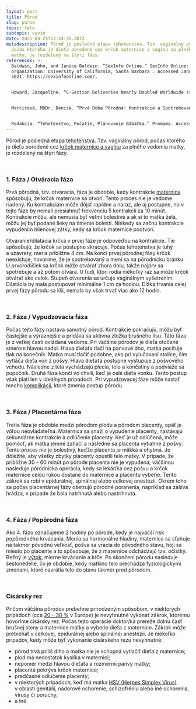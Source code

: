 ```yaml
---
layout: post
title: Pôrod
slug: porod
topic: telo
subtopic: vyvin
date: 2021-04-25T13:24:35.387Z
metadescription: Pôrod je posledná etapa tehotenstva. Tzv. vaginálny pôrod,
  počas ktorého je dieťa porodené cez krčok maternice a vagínu za plného vedomia
  matky, je rozdelený na štyri fázy.
references: >-
  Baldwin, John, and Janice Baldwin. “SexInfo Online.” SexInfo Online: nonprofit
  organization. University of California, Santa Barbara . Accessed January 1,
  2021. https://sexinfoonline.com/. 


  Howard, Jacqueline. “C-Section Deliveries Nearly Doubled Worldwide since 2000, Study Finds.” CNN. Cable News Network, October 11, 2018. https://edition.cnn.com/2018/10/11/health/c-section-rates-study-parenting-without-borders-intl/index.html. 


  Marcišová, MUDr. Denisa. “Prvá Doba Pôrodná: Kontrakcie a Spotrebovanie Krčka Maternice.” ProMama, November 25, 2020. https://www.promama.sk/tehotenstvo/prva-doba-porodna-kontrakcie-spotrebovanie-krcka-maternice


  Redakcia. “Tehotenstvo, Počatie, Plánovanie Bábätka.” Promama. Accessed March 20, 2021. https://www.promama.sk/tehotenstvo/vyhladavanie?kategorie=41.
---
```

Pôrod je posledná etapa [tehotenstva](/vyvinove-fazy-plodu-a-tehotenstvo/). Tzv. vaginálny pôrod, počas ktorého je dieťa porodené cez [krčok maternice a vagínu](/vnutorne-pohlavne-ustrojenstvo-cloveka-s-vulvou/) za plného vedomia matky, je rozdelený na štyri fázy. 

<br>

### **1. Fáza / Otváracia fáza**

Prvá pôrodná, tzv. otváracia, fáza je obdobie, kedy kontrakcie [maternice](/vnutorne-pohlavne-ustrojenstvo-cloveka-s-vulvou/) spôsobujú, že krčok maternice sa otvorí. Tento proces nie je vedome riadený. Ku kontrakciám môže dôjsť rapídne a naraz, ale aj postupne, no v tejto fáze by nemali presiahnuť frekvenciu 5 kontrakcií za 10 minút. Kontrakcie môžu, ale nemusia byť veľmi bolestivé a ak si to matka želá, môžu jej byť podané lieky na tlmenie bolesti. Niekedy sa začnú kontrakcie vypudením hlienovej zátky, kedy sa krčok maternice pootvorí. 

Otváranie/dilatácia krčka v prvej fáze je odpoveďou na kontrakcie. Tie spôsobujú, že krčok sa postupne skracuje. Počas tehotenstva je tuhý a uzavretý, meria približne 4 cm. Na konci prvej pôrodnej fázy krčok neexistuje, hovoríme, že je spotrebovaný a mení sa na pôrodnícku bránku. U prvorodičiek sa krčok môže otvárať zhora dolu, takže najprv sa spotrebuje a až potom otvára. U ľudí, ktorí rodia niekoľký raz sa môže krčok otvárať ako celok. Stupeň otvorenia sa určuje vaginálnym vyšetrením. Dilatácia by mala postupovať minimálne 1 cm za hodinu. Dĺžka trvania celej prvej fázy pôrodu sa líši, nemala by však trvať viac ako 12 hodín. 

<br>

### **2. Fáza / Vypudzovacia fáza**

Počas tejto fázy nastáva samotný pôrod. Kontrakcie pokračujú, môžu byť častejšie a výraznejšie a pridáva sa aktívna zložka brušného lisu. Táto fáza je z veľkej časti ovládaná vedome. Pri väčšine pôrodov je dieťa otočené smerom hlavou nadol. Hlava dieťaťa tlačí na panvové dno, matka pociťuje tlak na konečník. Matka musí tlačiť podobne, ako pri vylučovaní stolice, čím vytláča dieťa von z pošvy. Hlava dieťaťa postupne vystupuje z pošvového vchodu. Následne z tela vychádzajú plecia, telo a končatiny a podviaže sa pupočník. Druhá fáza končí vo chvíli, keď je celé dieťa vonku. Tento postup však platí len v ideálnych prípadoch. Pri vypudzovacej fáze môže nastať mnoho [komplikácií](https://www.promama.sk/tehotenstvo/komplikacie-v-2-dobe-porodnej-hlupe-poznamky-pri-porode-si-zena-zapamata-na-cely-zivot), ktoré zmenia postup pôrodu.

<br>

### **3. Fáza / Placentárna fáza**

Tretia fáza je obdobie medzi pôrodom plodu a pôrodom placenty, opäť je vôľou neovládateľná. Maternica sa snaží o vypudenie placenty, nastávajú sekundárne kontrakcie a odlúčenie placenty. Keď je už odlúčená, môže pomôcť, ak matka jemné zatlačí a následne sa placenta vytiahne z pošvy. Tento proces nie je bolestivý, keďže placenta je mäkká a ohybná. Je dôležité, aby všetky zbytky placenty opustili telo matky. V prípade, že približne 30 – 60 minút po pôrode placenta nie je vypudená, väčšinou nasleduje pôrodnícka operácia, kedy sa lekár/ka cez pošvu a krčok maternice celou rukou dostane do maternice a placentu vyberie. Tento zákrok sa robí v epidurálnej, spinálnej alebo celkovej anestézii. Okrem toho sa počas placentárnej fázy ošetrujú pôrodné poranenia, napríklad sa zašíva hrádza, v prípade že bola natrhnutá alebo nastrihnutá. 

<br>

### **4. Fáza / Popôrodná fáza**

Ako 4. fázu označujeme 2 hodiny po pôrode, kedy je najväčší risk popôrodného krvácania. Menia sa hormonálne hladiny, maternica sa sťahuje na takmer pôvodnú veľkosť, pošva sa vracia do pôvodného stavu, hojí sa miesto po placente a to spôsobuje, že z maternice odchádzajú tzv. očistky. Bežný je [výtok](/hygiena-a-cistota-u-ludi-s-vulvou/), mierne krvácanie a kŕče. Po skončení pôrodu nasleduje šestonedelie, čo je obdobie, kedy matkino telo prechádza fyziologickými zmenami, ktoré navrátia telo do stavu takmer pred pôrodom.

<br>

### **Cisársky rez**

Pričom väčšina pôrodov prebehne prirodzeným spôsobom, v niektorých prípadoch (cca [20 – 30 %](https://edition.cnn.com/2018/10/11/health/c-section-rates-study-parenting-without-borders-intl/index.html) v Európe) je nevyhnutné vykonať zákrok, ktorému hovoríme cisársky rez. Počas tejto operácie doktor/ka prereže dolnú časť brušnej steny a maternice matky a vyberie dieťa z maternice. Zákrok môže prebiehať v celkovej, epidurálnej alebo spinálnej anestézii. Je niekoľko prípadov, kedy môže byť vykonanie cisárskeho rezu nevyhnutné:

* pôrod trvá príliš dlho a matka nie je schopná vytlačiť dieťa z maternice;
* plod má nedostatok kyslíka v maternici;
* nepomer medzi hlavou dieťaťa a rozmermi panvy matky;
* placenta pokrýva krčok maternice;
* predčasné odlúčenie placenty;
* v niektorých prípadoch, keď má matka [HSV (Herpes Simplex Virus)](/pohlavne-prenosne-infekcie/) v oblasti genitálií, nádorové ochorenie, schizofréniu alebo iné ochorenia, vírusy či poruchy;
* a iné.
